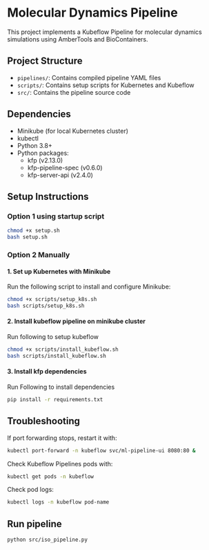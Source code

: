 # Molecular Dynamics Pipeline

This project implements a Kubeflow Pipeline for molecular dynamics simulations using AmberTools and BioContainers.

## Project Structure

- `pipelines/`: Contains compiled pipeline YAML files
- `scripts/`: Contains setup scripts for Kubernetes and Kubeflow
- `src/`: Contains the pipeline source code

## Dependencies

- Minikube (for local Kubernetes cluster)
- kubectl
- Python 3.8+
- Python packages:
  - kfp (v2.13.0)
  - kfp-pipeline-spec (v0.6.0)
  - kfp-server-api (v2.4.0)

## Setup Instructions

### Option 1 using startup script

```bash
chmod +x setup.sh
bash setup.sh
```

### Option 2 Manually

#### 1. Set up Kubernetes with Minikube

Run the following script to install and configure Minikube:

```bash
chmod +x scripts/setup_k8s.sh
bash scripts/setup_k8s.sh
```

#### 2. Install kubeflow pipeline on minikube cluster

Run following to setup kubeflow

```bash
chmod +x scripts/install_kubeflow.sh
bash scripts/install_kubeflow.sh
```

#### 3. Install kfp dependencies

Run Following to install dependencies

```bash
pip install -r requirements.txt
```

## Troubleshooting

If port forwarding stops, restart it with:

```bash
kubectl port-forward -n kubeflow svc/ml-pipeline-ui 8080:80 &
```

Check Kubeflow Pipelines pods with:

```bash
kubectl get pods -n kubeflow
```

Check pod logs:

```bash
kubectl logs -n kubeflow pod-name
```

## Run pipeline

```bash
python src/iso_pipeline.py
```
